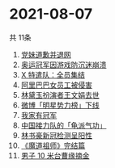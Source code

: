 # 2021-08-07
  共 11条

  <!-- BEGIN -->
  <!-- 最后更新时间:Sat Aug 07 2021 20:09:55 GMT+0000 (Coordinated Universal Time) -->
  1. [党妹道歉并退网](https://www.zhihu.com/search?q=党妹)
1. [奥运冠军因游戏防沉迷崩溃](https://www.zhihu.com/search?q=网络游戏)
1. [X 特遣队：全员集结](https://www.zhihu.com/search?q=x特遣队)
1. [阿里巴巴女员工被侵害](https://www.zhihu.com/search?q=阿里)
1. [林黛玉扮演者王文娟去世](https://www.zhihu.com/search?q=王文娟)
1. [微博「明星势力榜」下线](https://www.zhihu.com/search?q=明星势力榜)
1. [我家有冠军](https://www.zhihu.com/search?q=我家有冠军)
1. [中国接力队的「龟派气功」](https://www.zhihu.com/search?q=龙珠)
1. [林书豪新冠检测呈阳性](https://www.zhihu.com/search?q=林书豪)
1. [《魔道祖师》完结篇](https://www.zhihu.com/search?q=魔道祖师)
1. [男子 10 米台曹缘摘金](https://www.zhihu.com/search?q=10米跳台)
  <!-- END -->
  